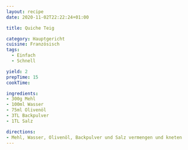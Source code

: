 ```yaml
---
layout: recipe
date: 2020-11-02T22:22:24+01:00

title: Quiche Teig

category: Hauptgericht
cuisine: Französisch
tags:
  - Einfach
  - Schnell

yield: 2
prepTime: 15
cookTime:

ingredients:
- 300g Mehl
- 100ml Wasser
- 75ml Olivenöl
- 3TL Backpulver
- 1TL Salz

directions:
- Mehl, Wasser, Olivenöl, Backpulver und Salz vermengen und kneten
---
```

